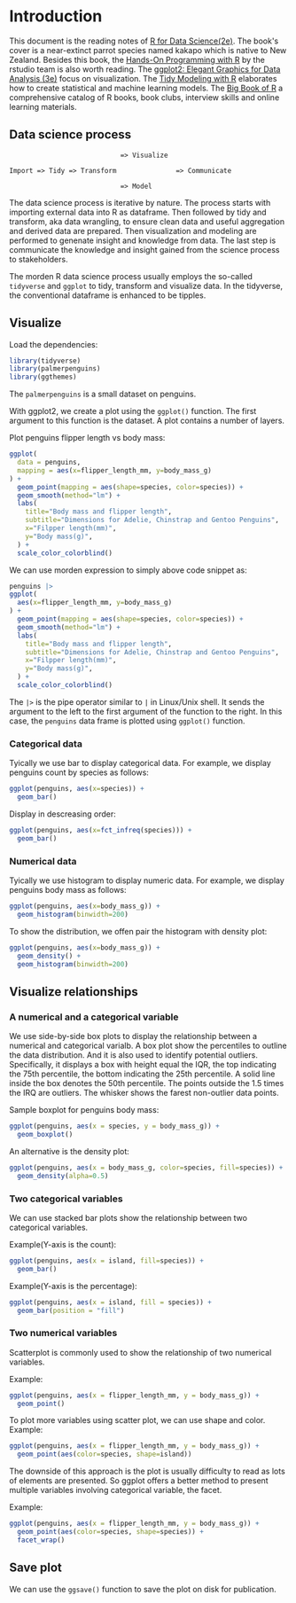 # Introduction

This document is the reading notes of [R for Data Science(2e)][1]. The book's
cover is a near-extinct parrot species named kakapo which is native to New
Zealand. Besides this book, the [Hands-On Programming with R][2] by the rstudio
team is also worth reading. The [ggplot2: Elegant Graphics for Data Analysis
(3e)][4] focus on visualization. The [Tidy Modeling with R][5] elaborates how
to create statistical and machine learning models. The [Big Book of R][3] a
comprehensive catalog of R books, book clubs, interview skills and online
learning materials.


## Data science process


                                => Visualize

    Import => Tidy => Transform               => Communicate

                                => Model

The data science process is iterative by nature.
The process starts with importing external data into R as dataframe.
Then followed by tidy and transform, aka data wrangling, to ensure
clean data and useful aggregation and derived data are prepared.
Then visualization and modeling are performed to genenate insight
and knowledge from data. The last step is communicate the knowledge
and insight gained from the science process to stakeholders.

The morden R data science process usually employs the so-called `tidyverse` and
`ggplot` to tidy, transform and visualize data. In the tidyverse, the
conventional dataframe is enhanced to be tipples.


## Visualize

Load the dependencies:
~~~~R
library(tidyverse)
library(palmerpenguins)
library(ggthemes)
~~~~

The `palmerpenguins` is a small dataset on penguins.

With ggplot2, we create a plot using the `ggplot()` function.
The first argument to this function is the dataset.
A plot contains a number of layers.

Plot penguins flipper length vs body mass:
~~~~R
ggplot(
  data = penguins,
  mapping = aes(x=flipper_length_mm, y=body_mass_g)
) + 
  geom_point(mapping = aes(shape=species, color=species)) +
  geom_smooth(method="lm") +
  labs(
    title="Body mass and flipper length",
    subtitle="Dimensions for Adelie, Chinstrap and Gentoo Penguins",
    x="Filpper length(mm)",
    y="Body mass(g)",
  ) +
  scale_color_colorblind()
~~~~

We can use morden expression to simply above code snippet as:


~~~~R
penguins |>
ggplot(
  aes(x=flipper_length_mm, y=body_mass_g)
) + 
  geom_point(mapping = aes(shape=species, color=species)) +
  geom_smooth(method="lm") +
  labs(
    title="Body mass and flipper length",
    subtitle="Dimensions for Adelie, Chinstrap and Gentoo Penguins",
    x="Filpper length(mm)",
    y="Body mass(g)",
  ) +
  scale_color_colorblind()
~~~~

The `|>` is the pipe operator similar to `|` in Linux/Unix shell. It sends the
argument to the left to the first argument of the function to the right.
In this case, the `penguins` data frame is plotted using `ggplot()` function.

### Categorical data

Tyically we use bar to display categorical data. For example, we display penguins
count by species as follows:

~~~~R
ggplot(penguins, aes(x=species)) + 
  geom_bar()
~~~~

Display in descreasing order:
~~~~R
ggplot(penguins, aes(x=fct_infreq(species))) + 
  geom_bar()
~~~~

### Numerical data

Tyically we use histogram to display numeric data. For example, we display penguins
body mass as follows:

~~~~R
ggplot(penguins, aes(x=body_mass_g)) + 
  geom_histogram(binwidth=200)
~~~~
To show the distribution, we offen pair the histogram with density plot:
~~~~R
ggplot(penguins, aes(x=body_mass_g)) + 
  geom_density() +
  geom_histogram(binwidth=200)
~~~~

## Visualize relationships

### A numerical and a categorical variable

We use side-by-side box plots to display the relationship between a numerical
and categorical varialb. A box plot show the percentiles to outline the data
distribution. And it is also used to identify potential outliers. Specifically,
it displays a box with height equal the IQR, the top indicating the 75th
percentile, the bottom indicating the 25th percentile. A solid line inside the
box denotes the 50th percentile. The points outside the 1.5 times the IRQ are
outliers. The whisker shows the farest non-outlier data points.

Sample boxplot for penguins body mass:
~~~~R
ggplot(penguins, aes(x = species, y = body_mass_g)) +
  geom_boxplot()
~~~~

An alternative is the density plot:
~~~~R
ggplot(penguins, aes(x = body_mass_g, color=species, fill=species)) +
  geom_density(alpha=0.5)
~~~~

### Two categorical variables

We can use stacked bar plots show the relationship between two categorical
variables.

Example(Y-axis is the count):
~~~~R
ggplot(penguins, aes(x = island, fill=species)) +
  geom_bar()
~~~~

Example(Y-axis is the percentage):
~~~~R
ggplot(penguins, aes(x = island, fill = species)) +
  geom_bar(position = "fill")
~~~~

### Two numerical variables

Scatterplot is commonly used to show the relationship of two numerical
variables.

Example:
~~~~R
ggplot(penguins, aes(x = flipper_length_mm, y = body_mass_g)) +
  geom_point()
~~~~

To plot more variables using scatter plot, we can use shape and color.
Example:
~~~~R
ggplot(penguins, aes(x = flipper_length_mm, y = body_mass_g)) +
  geom_point(aes(color=species, shape=island))
~~~~

The downside of this approach is the plot is usually difficulty to read as lots
of elements are presented. So ggplot offers a better method to present multiple
variables involving categorical variable, the facet.

Example:
~~~~R
ggplot(penguins, aes(x = flipper_length_mm, y = body_mass_g)) +
  geom_point(aes(color=species, shape=species)) +
  facet_wrap()
~~~~

## Save plot

We can use the `ggsave()` function to save the plot on disk for publication.




[1]: https://r4ds.hadley.nz/
[2]: https://rstudio-education.github.io/hopr/
[3]: https://www.bigbookofr.com/
[4]: https://ggplot2-book.org/
[5]: https://www.tmwr.org/

